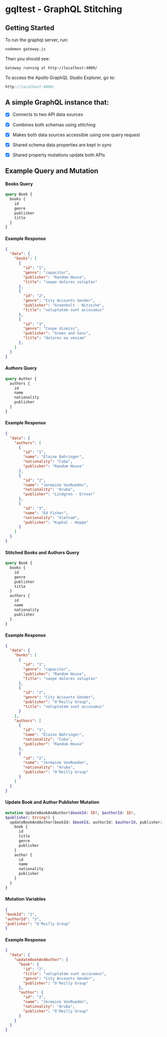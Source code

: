 # gqltest - GraphQL Stitching

## Getting Started

To run the graphql server, run:

```bash
nodemon gateway.js
```

Then you should see:

```bash
Gateway running at http://localhost:4000/
```

To access the Apollo GraphQL Studio Explorer, go to:

```js
http://localhost:4000/
```

## A simple GraphQL instance that: 

- [x] Connects to two API data sources
- [x] Combines both schemas using stitching
- [x] Makes both data sources accessible using one query request
- [x] Shared schema data properties are kept in sync
- [x] Shared property mutations update both APIs


## Example Query and Mutation

#### Books Query
```graphql
query Book {
  books {
    id
    genre
    publisher
    title
  }
}
```
#### Example Response

```json
{
  "data": {
    "books": [
      {
        "id": "1",
        "genre": "capacitor",
        "publisher": "Random House",
        "title": "saepe dolores voluptas"
      },
      {
        "id": "2",
        "genre": "City Accounts Gender",
        "publisher": "Greenholt - Nitzsche",
        "title": "voluptatem sunt accusamus"
      },
      {
        "id": "3",
        "genre": "Coupe dismiss",
        "publisher": "Green and Sons",
        "title": "dolores ea veniam"
      },
    ]
  }
}
```


#### Authors Query
```graphql
query Author {
  authors {
    id
    name
    nationality
    publisher
  }
}
```

#### Example Response

```json
{
  "data": {
    "authors": [
      {
        "id": "1",
        "name": "Elaine Bahringer",
        "nationality": "Cuba",
        "publisher": "Random House"
      },
      {
        "id": "2",
        "name": "Jermaine VonRueden",
        "nationality": "Aruba",
        "publisher": "Lindgren - Ernser"
      },
      {
        "id": "3",
        "name": "Ed Fisher",
        "nationality": "Vietnam",
        "publisher": "Kuphal - Hoppe"
      }
    ]
  }
}
```
#### Stitched Books and Authors Query

```graphql
query Book {
  books {
    id
    genre
    publisher
    title
  }
  authors {
    id
    name
    nationality
    publisher
  }
}
```

#### Example Response
```json
{
  "data": {
    "books": [
      {
        "id": "1",
        "genre": "capacitor",
        "publisher": "Random House",
        "title": "saepe dolores voluptas"
      },
      {
        "id": "2",
        "genre": "City Accounts Gender",
        "publisher": "O'Reilly Group",
        "title": "voluptatem sunt accusamus"
      }
    ],
    "authors": [
      {
        "id": "1",
        "name": "Elaine Bahringer",
        "nationality": "Cuba",
        "publisher": "Random House"
      },
      {
        "id": "2",
        "name": "Jermaine VonRueden",
        "nationality": "Aruba",
        "publisher": "O'Reilly Group"
      }
    ]
  }
}
```


#### Update Book and Author Publisher Mutation
```graphql
mutation UpdateBookAndAuthor($bookId: ID!, $authorId: ID!, 
$publisher: String!) {
  updateBookAndAuthor(bookId: $bookId, authorId: $authorId, publisher: $publisher) {
    book {
      id
      title
      genre
      publisher
    }
    author {
      id
      name
      nationality
      publisher
    }
  }
}
```


#### Mutation Variables
```json
{
"bookId": "2",
"authorId": "2",
"publisher": "O'Reilly Group"
}

```

#### Example Response

```json
{
  "data": {
    "updateBookAndAuthor": {
      "book": {
        "id": "2",
        "title": "voluptatem sunt accusamus",
        "genre": "City Accounts Gender",
        "publisher": "O'Reilly Group"
      },
      "author": {
        "id": "2",
        "name": "Jermaine VonRueden",
        "nationality": "Aruba",
        "publisher": "O'Reilly Group"
      }
    }
  }
}
```